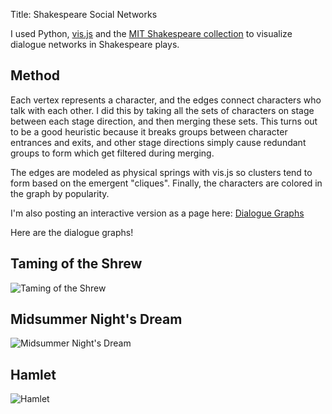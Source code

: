 Title: Shakespeare Social Networks

I used Python, [vis.js](http://visjs.org) and the [MIT Shakespeare collection](http://shakespeare.mit.edu) to visualize dialogue networks in Shakespeare plays.

## Method

Each vertex represents a character, and the edges connect characters who talk with each other. I did this by taking all the sets of characters on stage between each stage direction, and then merging these sets. This turns out to be a good heuristic because it breaks groups between character entrances and exits, and other stage directions simply cause redundant groups to form which get filtered during merging.

The edges are modeled as physical springs with vis.js so clusters tend to form based on the emergent "cliques". Finally, the characters are colored in the graph by popularity.

I'm also posting an interactive version as a page here: [Dialogue Graphs](http://wanganzhou.com/shakespeare.html)

Here are the dialogue graphs!

## Taming of the Shrew
![Taming of the Shrew](http://wanganzhou.com/images/shakespeare/shrew.png)

## Midsummer Night's Dream
![Midsummer Night's Dream](http://wanganzhou.com/images/shakespeare/midsummer.png)

## Hamlet
![Hamlet](http://wanganzhou.com/images/shakespeare/hamlet.png)

